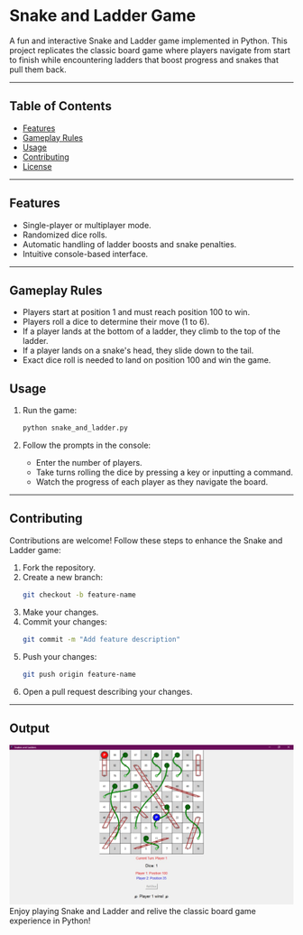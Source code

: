 # Snake and Ladder Game

A fun and interactive Snake and Ladder game implemented in Python. This project replicates the classic board game where players navigate from start to finish while encountering ladders that boost progress and snakes that pull them back.

---

## Table of Contents
- [Features](#features)
- [Gameplay Rules](#gameplay-rules)
- [Usage](#usage)
- [Contributing](#contributing)
- [License](#license)

---

## Features
- Single-player or multiplayer mode.
- Randomized dice rolls.
- Automatic handling of ladder boosts and snake penalties.
- Intuitive console-based interface.

---

## Gameplay Rules
- Players start at position 1 and must reach position 100 to win.
- Players roll a dice to determine their move (1 to 6).
- If a player lands at the bottom of a ladder, they climb to the top of the ladder.
- If a player lands on a snake's head, they slide down to the tail.
- Exact dice roll is needed to land on position 100 and win the game.


## Usage

1. Run the game:
   ```bash
   python snake_and_ladder.py
   ```

2. Follow the prompts in the console:
   - Enter the number of players.
   - Take turns rolling the dice by pressing a key or inputting a command.
   - Watch the progress of each player as they navigate the board.

---

## Contributing

Contributions are welcome! Follow these steps to enhance the Snake and Ladder game:

1. Fork the repository.
2. Create a new branch:
   ```bash
   git checkout -b feature-name
   ```
3. Make your changes.
4. Commit your changes:
   ```bash
   git commit -m "Add feature description"
   ```
5. Push your changes:
   ```bash
   git push origin feature-name
   ```
6. Open a pull request describing your changes.

---

## Output
![Snake Ladder game](./image.jpg)
Enjoy playing Snake and Ladder and relive the classic board game experience in Python!

